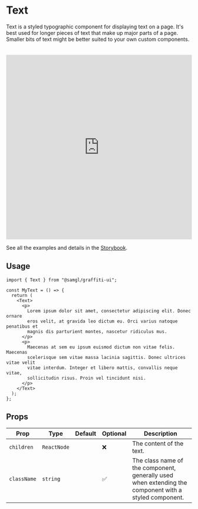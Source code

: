 # Text

Text is a styled typographic component for displaying text on a page. It's best used for longer pieces of text that make up major parts of a page. Smaller bits of text might be better suited to your own custom components.

<iframe src="https://samhynds.github.io/graffiti-ui/?path=/story/typography-text--with-lists-and-links&viewMode=story&shortcuts=false&singleStory=true"
     style="width:100%; height:500px; border:0; margin-top: 20px;"
     title="graffiti-text-example-1"
   ></iframe>

See all the examples and details in the [Storybook](https://samhynds.github.io/graffiti-ui/?path=/docs/typography-text--docs).

## Usage

```tsx
import { Text } from "@samgl/graffiti-ui";

const MyText = () => {
  return (
    <Text>
      <p>
        Lorem ipsum dolor sit amet, consectetur adipiscing elit. Donec ornare
        eros velit, at gravida leo dictum eu. Orci varius natoque penatibus et
        magnis dis parturient montes, nascetur ridiculus mus.
      </p>
      <p>
        Maecenas at sem eu ipsum euismod dictum non vitae felis. Maecenas
        scelerisque sem vitae massa lacinia sagittis. Donec ultrices vitae velit
        vitae interdum. Integer et libero mattis, convallis neque vitae,
        sollicitudin risus. Proin vel tincidunt nisi.
      </p>
    </Text>
  );
};
```

## Props

| Prop        | Type        | Default | Optional | Description                                                                                           |
| ----------- | ----------- | ------- | -------- | ----------------------------------------------------------------------------------------------------- |
| `children`  | `ReactNode` |         | ❌       | The content of the text.                                                                              |
| `className` | `string`    |         | ✅       | The class name of the component, generally used when extending the component with a styled component. |
